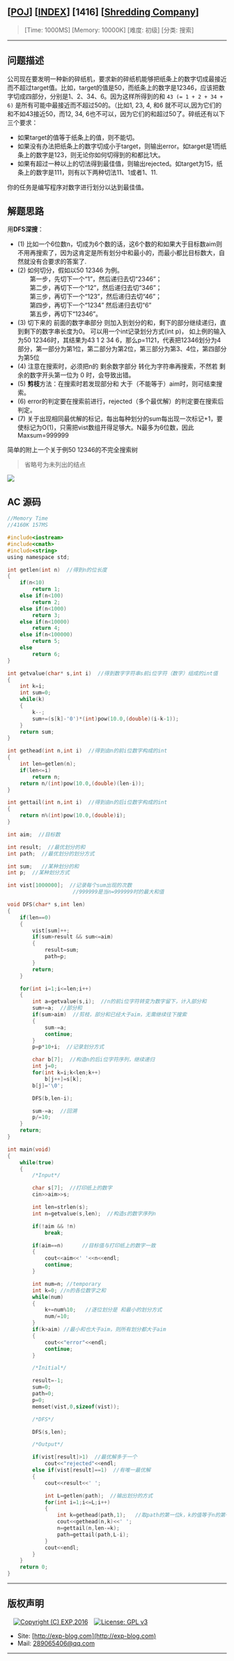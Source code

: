 ## [[POJ](http://poj.org/)] [[INDEX](https://github.com/lyy289065406/POJ-Solving-Reports)] [1416] [[Shredding Company](http://poj.org/problem?id=1416)]

> [Time: 1000MS] [Memory: 10000K] [难度: 初级] [分类: 搜索]

------

## 问题描述

公司现在要发明一种新的碎纸机，要求新的碎纸机能够把纸条上的数字切成最接近而不超过target值。比如，target的值是50，而纸条上的数字是12346，应该把数字切成四部分，分别是1、2、34、6。因为这样所得到的和 `43 (= 1 + 2 + 34 + 6)` 是所有可能中最接近而不超过50的。（比如1, 23, 4, 和6 就不可以,因为它们的和不如43接近50，而12, 34, 6也不可以，因为它们的和超过50了。碎纸还有以下三个要求：

- 如果target的值等于纸条上的值，则不能切。
- 如果没有办法把纸条上的数字切成小于target，则输出error。如target是1而纸条上的数字是123，则无论你如何切得到的和都比1大。
- 如果有超过一种以上的切法得到最佳值，则输出rejected。如target为15，纸条上的数字是111，则有以下两种切法11、1或者1、11.

你的任务是编写程序对数字进行划分以达到最佳值。


## 解题思路

用**DFS深搜**：

- (1) 比如一个6位数n，切成为6个数的话，这6个数的和如果大于目标数aim则不用再搜索了，因为这肯定是所有划分中和最小的，而最小都比目标数大，自然就没有合要求的答案了.
- (2) 如何切分，假如以50  12346 为例。
<br/>　　第一步，先切下一个“1”，然后递归去切“2346”；
<br/>　　第二步，再切下一个“12”，然后递归去切“346”；
<br/>　　第三步，再切下一个“123”，然后递归去切“46”；
<br/>　　第四步，再切下一个“1234” 然后递归去切“6” 
<br/>　　第五步，再切下“12346”。
- (3) 切下来的 前面的数字串部分 则加入到划分的和，剩下的部分继续递归，直到剩下的数字串长度为0。 可以用一个int记录划分方式(int p)， 如上例的输入为50  12346时，其结果为43  1  2  34  6，那么p=1121，代表把12346划分为4部分，第一部分为第1位，第二部分为第2位，第三部分为第3、4位，第四部分为第5位
- (4) 注意在搜索时，必须把n的 剩余数字部分 转化为字符串再搜索，不然若 剩余的数字开头第一位为 0 时，会导致出错。
- (5) **剪枝**方法：在搜索时若发现部分和 大于（不能等于）aim时，则可结束搜索。
- (6) error的判定要在搜索前进行，rejected（多个最优解）的判定要在搜索后判定。
- (7) 关于出现相同最优解的标记，每出每种划分的sum每出现一次标记+1，要使标记为O(1)，只需把vist数组开得足够大。N最多为6位数，因此Maxsum=999999



简单的附上一个关于例50  12346的不完全搜索树

> 省略号为未列出的结点

![](/reports/POJ1416-Shredding%20Company/img/01.png)


## AC 源码


```c
//Memory Time
//4160K 157MS 

#include<iostream>
#include<cmath>
#include<string>
using namespace std;

int getlen(int n)  //得到n的位长度
{
	if(n<10)
		return 1;
	else if(n<100)
		return 2;
	else if(n<1000)
		return 3;
	else if(n<10000)
		return 4;
	else if(n<100000)
		return 5;
	else
		return 6;
}

int getvalue(char* s,int i)  //得到数字字符串s前i位字符（数字）组成的int值
{
	int k=i;
	int sum=0;
	while(k)
	{
		k--;
		sum+=(s[k]-'0')*(int)pow(10.0,(double)(i-k-1));
	}
	return sum;
}

int gethead(int n,int i)  //得到由n的前i位数字构成的int
{
	int len=getlen(n);
	if(len<=i)
		return n;
	return n/(int)pow(10.0,(double)(len-i));
}

int gettail(int n,int i)  //得到由n的后i位数字构成的int
{
	return n%(int)pow(10.0,(double)i);
}

int aim;  //目标数

int result;  //最优划分的和
int path;  //最优划分的划分方式

int sum;   //某种划分的和
int p;  //某种划分方式

int vist[1000000];  //记录每个sum出现的次数
                     //999999是当n=999999时的最大和值

void DFS(char* s,int len)
{
	if(len==0)
	{
		vist[sum]++;
		if(sum>result && sum<=aim)
		{
			result=sum;
			path=p;
		}
		return;
	}

	for(int i=1;i<=len;i++)
	{
		int a=getvalue(s,i);  //n的前i位字符转变为数字留下，计入部分和
		sum+=a;  //部分和
		if(sum>aim)  //剪枝，部分和已经大于aim，无需继续往下搜索
		{
			sum-=a;
			continue;
		}
		p=p*10+i;  //记录划分方式

		char b[7];  //构造n的后i位字符序列，继续递归
		int j=0;
		for(int k=i;k<len;k++)
			b[j++]=s[k];
		b[j]='\0';

		DFS(b,len-i);

		sum-=a;  //回溯
		p/=10;
	}
	return;
}

int main(void)
{
	while(true)
	{
		/*Input*/

		char s[7];  //打印纸上的数字
		cin>>aim>>s;

		int len=strlen(s);
		int n=getvalue(s,len);  //构造s的数字序列n

		if(!aim && !n)
			break;

		if(aim==n)      //目标值与打印纸上的数字一致
		{
			cout<<aim<<' '<<n<<endl;
			continue;
		}

		int num=n; //temporary
		int k=0; //n的各位数字之和
		while(num)
		{
			k+=num%10;   //逐位划分是 和最小的划分方式
			num/=10;
		}
		if(k>aim) //最小和也大于aim，则所有划分都大于aim
		{
			cout<<"error"<<endl;
			continue;
		}

		/*Initial*/

		result=-1;
		sum=0;
		path=0;
		p=0;
		memset(vist,0,sizeof(vist));

		/*DFS*/

		DFS(s,len);

		/*Output*/

		if(vist[result]>1)  //最优解多于一个
			cout<<"rejected"<<endl;
		else if(vist[result]==1)  //有唯一最优解
		{
			cout<<result<<' ';

			int L=getlen(path);  //输出划分的方式
			for(int i=1;i<=L;i++)
			{
				int k=gethead(path,1);   //取path的第一位k，k的值等于n的第一段划分位数，即从n的第1位到第k位
				cout<<gethead(n,k)<<' ';
				n=gettail(n,len-=k);
				path=gettail(path,L-i);
			}
			cout<<endl;
		}
	}
	return 0;
}
```

------

## 版权声明

　[![Copyright (C) EXP,2016](https://img.shields.io/badge/Copyright%20(C)-EXP%202016-blue.svg)](http://exp-blog.com)　[![License: GPL v3](https://img.shields.io/badge/License-GPL%20v3-blue.svg)](https://www.gnu.org/licenses/gpl-3.0)
  

- Site: [http://exp-blog.com](http://exp-blog.com) 
- Mail: <a href="mailto:289065406@qq.com?subject=[EXP's Github]%20Your%20Question%20（请写下您的疑问）&amp;body=What%20can%20I%20help%20you?%20（需要我提供什么帮助吗？）">289065406@qq.com</a>


------
